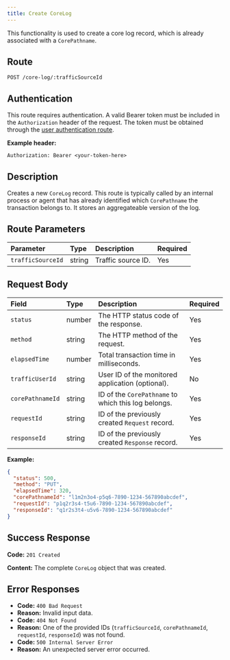 ```yaml
---
title: Create CoreLog
---
```


This functionality is used to create a core log record, which is already associated with a `CorePathname`.

## Route

`POST /core-log/:trafficSourceId`

## Authentication

This route requires authentication. A valid Bearer token must be included in the `Authorization` header of the request. The token must be obtained through the [user authentication route](/api/user/authuser/).

**Example header:**

```
Authorization: Bearer <your-token-here>
```

## Description

Creates a new `CoreLog` record. This route is typically called by an internal process or agent that has already identified which `CorePathname` the transaction belongs to. It stores an aggregateable version of the log.

## Route Parameters

| Parameter         | Type   | Description        | Required |
| :---------------- | :----- | :----------------- | :------- |
| `trafficSourceId` | string | Traffic source ID. | Yes      |

## Request Body

| Field            | Type   | Description                                         | Required |
| :--------------- | :----- | :-------------------------------------------------- | :------- |
| `status`         | number | The HTTP status code of the response.               | Yes      |
| `method`         | string | The HTTP method of the request.                     | Yes      |
| `elapsedTime`    | number | Total transaction time in milliseconds.             | Yes      |
| `trafficUserId`  | string | User ID of the monitored application (optional).    | No       |
| `corePathnameId` | string | ID of the `CorePathname` to which this log belongs. | Yes      |
| `requestId`      | string | ID of the previously created `Request` record.      | Yes      |
| `responseId`     | string | ID of the previously created `Response` record.     | Yes      |

**Example:**

```json
{
  "status": 500,
  "method": "PUT",
  "elapsedTime": 320,
  "corePathnameId": "l1m2n3o4-p5q6-7890-1234-567890abcdef",
  "requestId": "p1q2r3s4-t5u6-7890-1234-567890abcdef",
  "responseId": "q1r2s3t4-u5v6-7890-1234-567890abcdef"
}
```

## Success Response

**Code:** `201 Created`

**Content:** The complete `CoreLog` object that was created.

## Error Responses

- **Code:** `400 Bad Request`
- **Reason:** Invalid input data.
- **Code:** `404 Not Found`
- **Reason:** One of the provided IDs (`trafficSourceId`, `corePathnameId`, `requestId`, `responseId`) was not found.
- **Code:** `500 Internal Server Error`
- **Reason:** An unexpected server error occurred.
